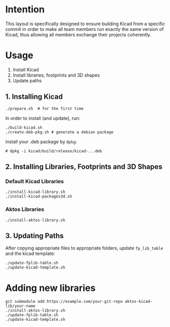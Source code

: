# Intention

This layout is specifically designed to ensure building Kicad from a specific commit in order to make all team members run exactly the same version of Kicad, thus allowing all members exchange their projects coherently.

# Usage

1. Install Kicad 
2. Install libraries, footprints and 3D shapes 
3. Update paths

## 1. Installing Kicad

```
./prepare.sh  # for the first time
```

In order to install (and update), run:
```
./build-kicad.sh
./create-deb-pkg.sh # generate a debian package
```

install your .deb package by `dpkg`:
```
# dpkg -i kicad/build/release/kicad-...deb
```

## 2. Installing Libraries, Footprints and 3D Shapes

### Default Kicad Libraries

```
./install-kicad-library.sh
./install-kicad-packages3d.sh
```

### Aktos Libraries

```
./install-aktos-library.sh
```

## 3. Updating Paths
After copying appropriate files to appropriate folders, update `fp_lib_table`
and the kicad template:

```
./update-fplib-table.sh
./update-kicad-template.sh
```

# Adding new libraries

```
git submodule add https://example.com/your-git-repo aktos-kicad-lib/your-name
./install-aktos-library.sh
./update-fplib-table.sh
./update-kicad-template.sh
```
